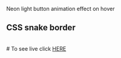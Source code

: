  Neon light button animation effect on hover 
 ## CSS snake border
 <br>
 # To see live click <a href ="https://musing-goldberg-54072a.netlify.com"> HERE </a>


